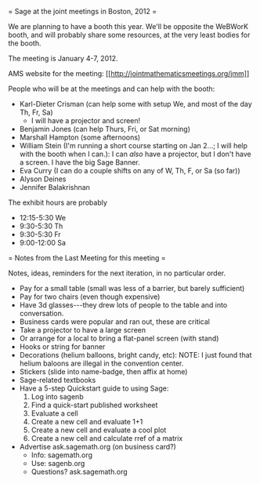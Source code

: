 = Sage at the joint meetings in Boston, 2012 =

We are planning to have a booth this year.   We'll be opposite the WeBWorK booth, and will probably share some resources, at the very least bodies for the booth.

The meeting is January 4-7, 2012.

AMS website for the meeting: [[http://jointmathematicsmeetings.org/jmm]]

People who will be at the meetings and can help with the booth:

 * Karl-Dieter Crisman (can help some with setup We, and most of the day Th, Fr, Sa)
   * I will have a projector and screen!
 * Benjamin Jones (can help Thurs, Fri, or Sat morning)
 * Marshall Hampton (some afternoons)
 * William Stein (I'm running a short course starting on Jan 2...; I will help with the booth when I can.): I can *also* have a projector, but I don't have a screen.  I have the big Sage Banner.
 * Eva Curry (I can do a couple shifts on any of W, Th, F, or Sa (so far))
 * Alyson Deines
 * Jennifer Balakrishnan

The exhibit hours are probably

 * 12:15-5:30 We
 * 9:30-5:30 Th 
 * 9:30-5:30 Fr 
 * 9:00-12:00 Sa

= Notes from the Last Meeting for this meeting =

Notes, ideas, reminders for the next iteration, in no particular order.

 * Pay for a small table (small was less of a barrier, but barely sufficient)
 * Pay for two chairs (even though expensive)
 * Have 3d glasses---they drew lots of people to the table and into conversation.
 * Business cards were popular and ran out, these are critical
 * Take a projector to have a large screen
 * Or arrange for a local to bring a flat-panel screen (with stand)
 * Hooks or string for banner
 * Decorations (helium balloons, bright candy, etc):  NOTE: I just found that helium baloons are illegal in the convention center.
 * Stickers (slide into name-badge, then affix at home)
 * Sage-related textbooks
 * Have a 5-step Quickstart guide to using Sage:
    1. Log into sagenb
    1. Find a quick-start published worksheet
    1. Evaluate a cell
    1. Create a new cell and evaluate 1+1
    1. Create a new cell and evaluate a cool plot
    1. Create a new cell and calculate rref of a matrix
 * Advertise ask.sagemath.org (on business card?)
    * Info: sagemath.org
    * Use: sagenb.org
    * Questions?  ask.sagemath.org
